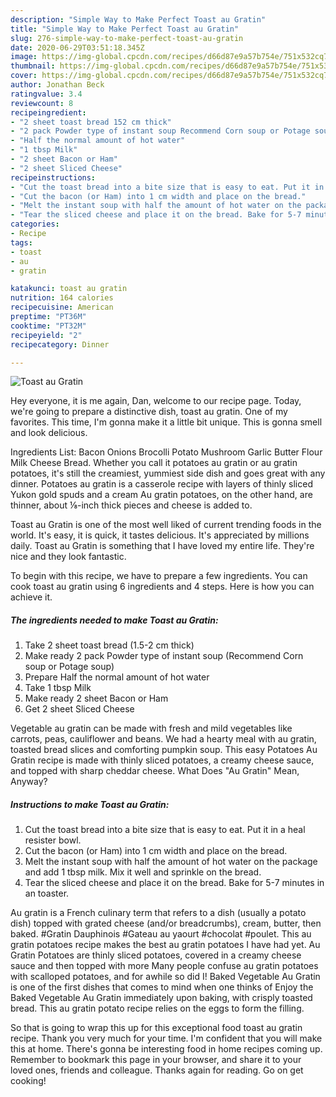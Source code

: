 ```yaml
---
description: "Simple Way to Make Perfect Toast au Gratin"
title: "Simple Way to Make Perfect Toast au Gratin"
slug: 276-simple-way-to-make-perfect-toast-au-gratin
date: 2020-06-29T03:51:18.345Z
image: https://img-global.cpcdn.com/recipes/d66d87e9a57b754e/751x532cq70/toast-au-gratin-recipe-main-photo.jpg
thumbnail: https://img-global.cpcdn.com/recipes/d66d87e9a57b754e/751x532cq70/toast-au-gratin-recipe-main-photo.jpg
cover: https://img-global.cpcdn.com/recipes/d66d87e9a57b754e/751x532cq70/toast-au-gratin-recipe-main-photo.jpg
author: Jonathan Beck
ratingvalue: 3.4
reviewcount: 8
recipeingredient:
- "2 sheet toast bread 152 cm thick"
- "2 pack Powder type of instant soup Recommend Corn soup or Potage soup"
- "Half the normal amount of hot water"
- "1 tbsp Milk"
- "2 sheet Bacon or Ham"
- "2 sheet Sliced Cheese"
recipeinstructions:
- "Cut the toast bread into a bite size that is easy to eat. Put it in a heal resister bowl."
- "Cut the bacon (or Ham) into 1 cm width and place on the bread."
- "Melt the instant soup with half the amount of hot water on the package and add 1 tbsp milk. Mix it well and sprinkle on the bread."
- "Tear the sliced cheese and place it on the bread. Bake for 5-7 minutes in an toaster."
categories:
- Recipe
tags:
- toast
- au
- gratin

katakunci: toast au gratin 
nutrition: 164 calories
recipecuisine: American
preptime: "PT36M"
cooktime: "PT32M"
recipeyield: "2"
recipecategory: Dinner

---
```



![Toast au Gratin](https://img-global.cpcdn.com/recipes/d66d87e9a57b754e/751x532cq70/toast-au-gratin-recipe-main-photo.jpg)

Hey everyone, it is me again, Dan, welcome to our recipe page. Today, we're going to prepare a distinctive dish, toast au gratin. One of my favorites. This time, I'm gonna make it a little bit unique. This is gonna smell and look delicious.

Ingredients List: Bacon Onions Brocolli Potato Mushroom Garlic Butter Flour Milk Cheese Bread. Whether you call it potatoes au gratin or au gratin potatoes, it&#39;s still the creamiest, yummiest side dish and goes great with any dinner. Potatoes au gratin is a casserole recipe with layers of thinly sliced Yukon gold spuds and a cream Au gratin potatoes, on the other hand, are thinner, about ⅛-inch thick pieces and cheese is added to.

Toast au Gratin is one of the most well liked of current trending foods in the world. It's easy, it is quick, it tastes delicious. It's appreciated by millions daily. Toast au Gratin is something that I have loved my entire life. They're nice and they look fantastic.


To begin with this recipe, we have to prepare a few ingredients. You can cook toast au gratin using 6 ingredients and 4 steps. Here is how you can achieve it.

<!--inarticleads1-->

##### The ingredients needed to make Toast au Gratin:

1. Take 2 sheet toast bread (1.5-2 cm thick)
1. Make ready 2 pack Powder type of instant soup (Recommend Corn soup or Potage soup)
1. Prepare Half the normal amount of hot water
1. Take 1 tbsp Milk
1. Make ready 2 sheet Bacon or Ham
1. Get 2 sheet Sliced Cheese


Vegetable au gratin can be made with fresh and mild vegetables like carrots, peas, cauliflower and beans. We had a hearty meal with au gratin, toasted bread slices and comforting pumpkin soup. This easy Potatoes Au Gratin recipe is made with thinly sliced potatoes, a creamy cheese sauce, and topped with sharp cheddar cheese. What Does &#34;Au Gratin&#34; Mean, Anyway? 

<!--inarticleads2-->

##### Instructions to make Toast au Gratin:

1. Cut the toast bread into a bite size that is easy to eat. Put it in a heal resister bowl.
1. Cut the bacon (or Ham) into 1 cm width and place on the bread.
1. Melt the instant soup with half the amount of hot water on the package and add 1 tbsp milk. Mix it well and sprinkle on the bread.
1. Tear the sliced cheese and place it on the bread. Bake for 5-7 minutes in an toaster.


Au gratin is a French culinary term that refers to a dish (usually a potato dish) topped with grated cheese (and/or breadcrumbs), cream, butter, then baked. #Gratin Dauphinois #Gateau au yaourt #chocolat #poulet. This au gratin potatoes recipe makes the best au gratin potatoes I have had yet. Au Gratin Potatoes are thinly sliced potatoes, covered in a creamy cheese sauce and then topped with more Many people confuse au gratin potatoes with scalloped potatoes, and for awhile so did I! Baked Vegetable Au Gratin is one of the first dishes that comes to mind when one thinks of Enjoy the Baked Vegetable Au Gratin immediately upon baking, with crisply toasted bread. This au gratin potato recipe relies on the eggs to form the filling. 

So that is going to wrap this up for this exceptional food toast au gratin recipe. Thank you very much for your time. I'm confident that you will make this at home. There's gonna be interesting food in home recipes coming up. Remember to bookmark this page in your browser, and share it to your loved ones, friends and colleague. Thanks again for reading. Go on get cooking!
